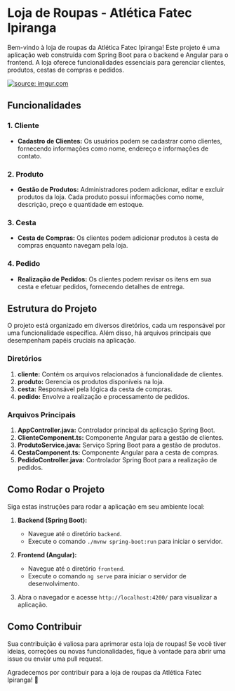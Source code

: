# Loja de Roupas - Atlética Fatec Ipiranga

Bem-vindo à loja de roupas da Atlética Fatec Ipiranga! Este projeto é uma aplicação web construída com Spring Boot para o backend e Angular para o frontend. A loja oferece funcionalidades essenciais para gerenciar clientes, produtos, cestas de compras e pedidos.

<a href="https://imgur.com/UtmKs7D"><img src="https://i.imgur.com/UtmKs7D.png" title="source: imgur.com" /></a>

## Funcionalidades

### 1. Cliente
   - **Cadastro de Clientes:** Os usuários podem se cadastrar como clientes, fornecendo informações como nome, endereço e informações de contato.

### 2. Produto
   - **Gestão de Produtos:** Administradores podem adicionar, editar e excluir produtos da loja. Cada produto possui informações como nome, descrição, preço e quantidade em estoque.

### 3. Cesta
   - **Cesta de Compras:** Os clientes podem adicionar produtos à cesta de compras enquanto navegam pela loja.

### 4. Pedido
   - **Realização de Pedidos:** Os clientes podem revisar os itens em sua cesta e efetuar pedidos, fornecendo detalhes de entrega.

## Estrutura do Projeto

O projeto está organizado em diversos diretórios, cada um responsável por uma funcionalidade específica. Além disso, há arquivos principais que desempenham papéis cruciais na aplicação.

### Diretórios

1. **cliente:** Contém os arquivos relacionados à funcionalidade de clientes.
2. **produto:** Gerencia os produtos disponíveis na loja.
3. **cesta:** Responsável pela lógica da cesta de compras.
4. **pedido:** Envolve a realização e processamento de pedidos.

### Arquivos Principais

1. **AppController.java:** Controlador principal da aplicação Spring Boot.
2. **ClienteComponent.ts:** Componente Angular para a gestão de clientes.
3. **ProdutoService.java:** Serviço Spring Boot para a gestão de produtos.
4. **CestaComponent.ts:** Componente Angular para a cesta de compras.
5. **PedidoController.java:** Controlador Spring Boot para a realização de pedidos.

## Como Rodar o Projeto

Siga estas instruções para rodar a aplicação em seu ambiente local:

1. **Backend (Spring Boot):**
   - Navegue até o diretório `backend`.
   - Execute o comando `./mvnw spring-boot:run` para iniciar o servidor.

2. **Frontend (Angular):**
   - Navegue até o diretório `frontend`.
   - Execute o comando `ng serve` para iniciar o servidor de desenvolvimento.

3. Abra o navegador e acesse `http://localhost:4200/` para visualizar a aplicação.

## Como Contribuir

Sua contribuição é valiosa para aprimorar esta loja de roupas! Se você tiver ideias, correções ou novas funcionalidades, fique à vontade para abrir uma issue ou enviar uma pull request.

Agradecemos por contribuir para a loja de roupas da Atlética Fatec Ipiranga! 🎉
